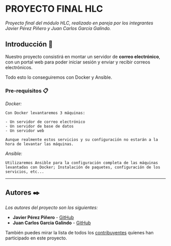 # PROYECTO FINAL HLC

_Proyecto final del módulo HLC, realizado en pareja por los integrantes Javier Pérez Piñero y Juan Carlos García Galindo._

## Introducción 🚀

Nuestro proyecto consistirá en montar un servidor de **correo electrónico**, con un portal web para poder iniciar sesión y enviar y recibir correos electrónicos. 

Todo esto lo conseguiremos con Docker y Ansible.

### Pre-requisitos 📋

_Docker:_

```
Con Docker levantaremos 3 máquinas:

- Un servidor de correo electrónico
- Un servidor de base de datos
- Un servidor web

Aunque realmente estos servicios y su configuración no estarán a la hora de levantar las máquinas.
```

_Ansible:_

```
Utilizaremos Ansible para la configuración completa de las máquinas levantadas con Docker; Instalación de paquetes, configuración de los servicios, etc...
```

---
## Autores ✒️

_Los autores del proyecto son los siguientes:_

* **Javier Pérez Piñero** - [GitHub](https://github.com/javierperez2000)
* **Juan Carlos Garcia Galindo** - [GitHub](https://github.com/juancagarrucha)

También puedes mirar la lista de todos los [contribuyentes](https://github.com/javierperez2000/proyectoHLC/contributors) quíenes han participado en este proyecto. 
